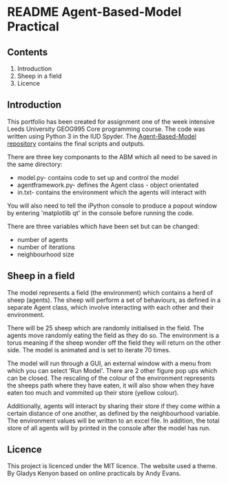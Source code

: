 # README Agent-Based-Model Practical

## Contents
1. Introduction
3. Sheep in a field
4. Licence

## Introduction
This portfolio has been created for assignment one of the week intensive Leeds University GEOG995 Core programming course. The code was written using Python 3 in the IUD Spyder. 
The [Agent-Based-Model repository](https://github.com/gladyskenyon/Agent-Based-Model) contains the final scripts and outputs. 

There are three key componants to the ABM which all need to be saved in the same directory:
* model.py- contains code to set up and control the model
* agentframework.py- defines the Agent class - object orientated
* in.txt- contains the environment which the agents will interact with    

You will also need to tell the iPython console to produce a popout window by entering 'matplotlib qt' in the console before running the code.

There are three variables which have been set but can be changed:
* number of agents
* number of iterations
* neighbourhood size

## Sheep in a field
The model represents a field (the environment) which contains a herd of sheep (agents).
The sheep will perform a set of behaviours, as defined in a separate Agent class, which involve interacting with each other and their environment.

There will be 25 sheep which are randomly initialised in the field. The agents move randomly eating the field as they do so. The environment is a torus meaning if the sheep wonder off the field they will return on the other side. The model is animated and is set to iterate 70 times.

The model will  run through a GUI, an external window with a menu from which you can select 'Run Model'. There are 2 other figure pop ups which can be closed.
The rescaling of the colour of the environment represents the sheeps path where they have eaten, it will also show when they have eaten too much and vommited up their store (yellow colour).

Additionally, agents will interact by sharing their store if they come within a certain distance of one another, as defined by the neighbourhood variable.  
The environment values will be written to an excel file. In addition, the total store of all agents will by printed in the console after the model has run.

## Licence 
This project is licenced under the MIT licence.
The website used a theme.
By Gladys Kenyon based on online practicals by Andy Evans.
